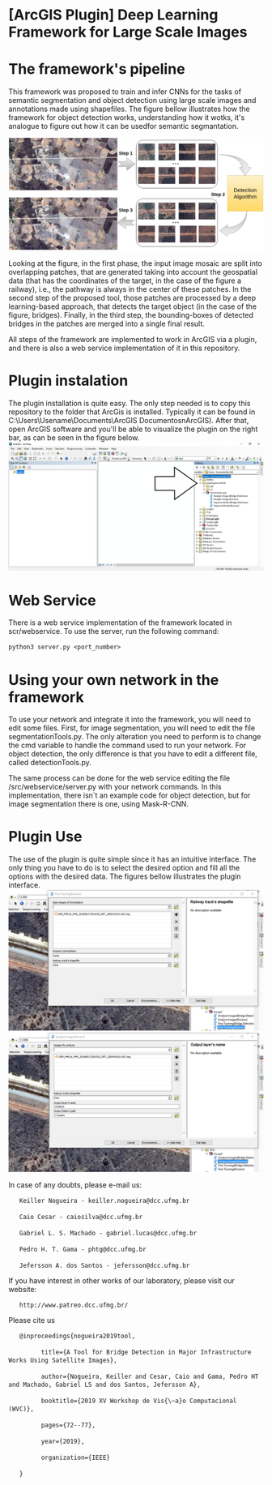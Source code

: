 # [ArcGIS Plugin] Deep Learning Framework for Large Scale Images

# The framework's pipeline

This framework was proposed to train and infer CNNs for the tasks of semantic segmentation and object detection using large scale images and annotations made using shapefiles. The figure bellow illustrates how the framework for object detection works, understanding how it wotks, it's analogue to figure out how it can be usedfor semantic segmantation.

![alt text](images/./pipeline.jpg)

Looking at the figure, in the first phase, the input image mosaic are split into overlapping patches, that are generated taking into account the geospatial data (that has the coordinates of the target, in the case of the figure a railway), i.e., the pathway is always in the center of these patches. In the second step of the proposed tool, those patches are processed by a deep
learning-based approach, that detects the target object (in the case of the figure, bridges). Finally, in the third
step, the bounding-boxes of detected bridges in the patches are merged into a single final result.

All steps of the framework are implemented to work in ArcGIS via a plugin, and there is also a web service implementation of it in this repository. 

# Plugin instalation

The plugin installation is quite easy. The only step needed is to copy this repository to the folder that ArcGis is installed. Typically it can be found in C:\Users\Usename\Documents\ArcGIS DocumentosnArcGIS).
After that, open ArcGIS software and you'll be able to visualize the plugin on the right bar, as can be seen in the figure below.
![alt text](images/./arcgis_plugin1.png)

# Web Service

There is a web service implementation of the framework located in scr/webservice. To use the server, run the following command:
```diff
python3 server.py <port_number>
```

# Using your own network in the framework

To use your network and integrate it into the framework, you will need to edit some files.
First, for image segmentation, you will need to edit the file segmentationTools.py. The only alteration you need to perform is to change the cmd variable to handle the command used to run your network. For object detection, the only difference is that you have to edit a different file, called detectionTools.py.


The same process can be done for the web service editing the file /src/webservice/server.py with your network commands.
In this implementation, there isn`t an example code for object detection, but for image segmentation there is one, using Mask-R-CNN. 


# Plugin Use

The use of the plugin is quite simple since it has an intuitive interface. The only thing you have to do is to select the desired option and fill all the options with the desired data. The figures bellow illustrates the plugin interface.
![alt text](images/./arcgis_usetrain.png)
![alt text](images/./arcgis_use2.png)



In case of any doubts, please e-mail us:

       Keiller Nogueira - keiller.nogueira@dcc.ufmg.br

       Caio Cesar - caiosilva@dcc.ufmg.br

       Gabriel L. S. Machado - gabriel.lucas@dcc.ufmg.br

       Pedro H. T. Gama - phtg@dcc.ufmg.br

       Jefersson A. dos Santos - jefersson@dcc.ufmg.br


If you have interest in other works of our laboratory, please visit our website:

       http://www.patreo.dcc.ufmg.br/

Please cite us

       @inproceedings{nogueira2019tool,

             title={A Tool for Bridge Detection in Major Infrastructure Works Using Satellite Images},
  
             author={Nogueira, Keiller and Cesar, Caio and Gama, Pedro HT and Machado, Gabriel LS and dos Santos, Jefersson A},
  
             booktitle={2019 XV Workshop de Vis{\~a}o Computacional (WVC)},
  
             pages={72--77},
  
             year={2019},
  
             organization={IEEE}

       }
